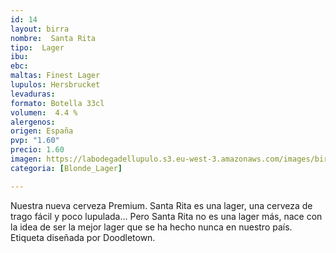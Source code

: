 ```yaml
---
id: 14
layout: birra
nombre:  Santa Rita
tipo:  Lager
ibu: 
ebc:
maltas: Finest Lager
lupulos: Hersbrucket
levaduras: 
formato: Botella 33cl
volumen:  4.4 %
alergenos: 
origen: España
pvp: "1.60"
precio: 1.60
imagen: https://labodegadellupulo.s3.eu-west-3.amazonaws.com/images/birras/santarita.jpg
categoria: [Blonde_Lager]

---
```

Nuestra nueva cerveza Premium. Santa Rita es una lager, una cerveza de trago fácil y poco lupulada… Pero Santa Rita no es una lager más, nace con la idea de ser la mejor lager que se ha hecho nunca en nuestro país. Etiqueta diseñada por Doodletown.

